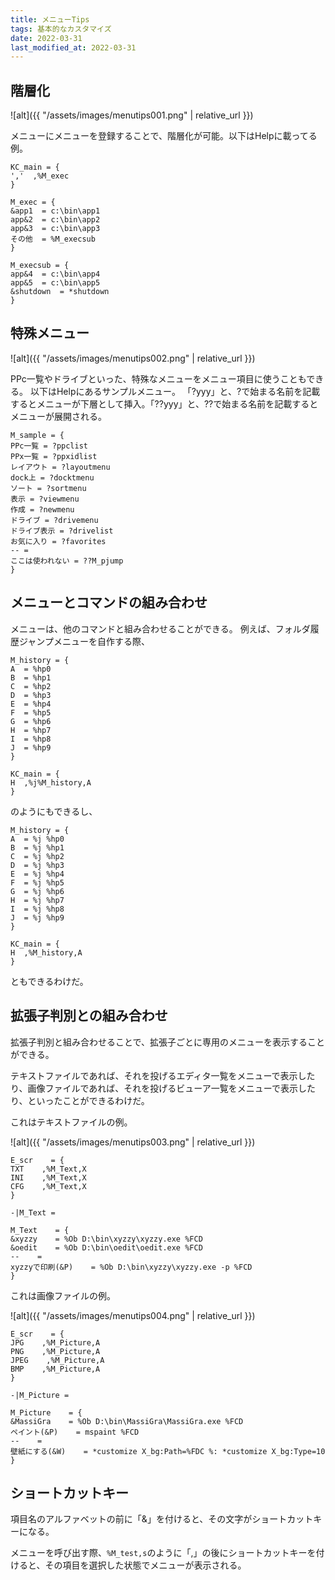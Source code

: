 ```yaml
---
title: メニューTips
tags: 基本的なカスタマイズ
date: 2022-03-31
last_modified_at: 2022-03-31
---
```

## 階層化

![alt]({{ "/assets/images/menutips001.png" | relative_url }})

メニューにメニューを登録することで、階層化が可能。以下はHelpに載ってる例。

```text
KC_main = {
','  ,%M_exec
}

M_exec = {
&app1  = c:\bin\app1
app&2  = c:\bin\app2
app&3  = c:\bin\app3
その他  = %M_execsub
}

M_execsub = {
app&4  = c:\bin\app4
app&5  = c:\bin\app5
&shutdown  = *shutdown
}
```

## 特殊メニュー

![alt]({{ "/assets/images/menutips002.png" | relative_url }})

PPc一覧やドライブといった、特殊なメニューをメニュー項目に使うこともできる。
以下はHelpにあるサンプルメニュー。
「?yyy」と、?で始まる名前を記載するとメニューが下層として挿入。「??yyy」と、??で始まる名前を記載するとメニューが展開される。


```text
M_sample = {
PPc一覧 = ?ppclist
PPx一覧 = ?ppxidlist
レイアウト = ?layoutmenu
dock上 = ?docktmenu
ソート = ?sortmenu
表示 = ?viewmenu
作成 = ?newmenu
ドライブ = ?drivemenu
ドライブ表示 = ?drivelist
お気に入り = ?favorites
-- =
ここは使われない = ??M_pjump
}
```

## メニューとコマンドの組み合わせ

メニューは、他のコマンドと組み合わせることができる。
例えば、フォルダ履歴ジャンプメニューを自作する際、

```text
M_history = {
A  = %hp0
B  = %hp1
C  = %hp2
D  = %hp3
E  = %hp4
F  = %hp5
G  = %hp6
H  = %hp7
I  = %hp8
J  = %hp9
}

KC_main = {
H  ,%j%M_history,A
}
```

のようにもできるし、

```text
M_history = {
A  = %j %hp0
B  = %j %hp1
C  = %j %hp2
D  = %j %hp3
E  = %j %hp4
F  = %j %hp5
G  = %j %hp6
H  = %j %hp7
I  = %j %hp8
J  = %j %hp9
}

KC_main = {
H  ,%M_history,A
}
```

ともできるわけだ。

## 拡張子判別との組み合わせ

拡張子判別と組み合わせることで、拡張子ごとに専用のメニューを表示することができる。

テキストファイルであれば、それを投げるエディタ一覧をメニューで表示したり、画像ファイルであれば、それを投げるビューア一覧をメニューで表示したり、といったことができるわけだ。

これはテキストファイルの例。

![alt]({{ "/assets/images/menutips003.png" | relative_url }})

```text
E_scr    = {
TXT    ,%M_Text,X
INI    ,%M_Text,X
CFG    ,%M_Text,X
}

-|M_Text =

M_Text    = {
&xyzzy    = %Ob D:\bin\xyzzy\xyzzy.exe %FCD
&oedit    = %Ob D:\bin\oedit\oedit.exe %FCD
--    =
xyzzyで印刷(&P)    = %Ob D:\bin\xyzzy\xyzzy.exe -p %FCD
}
```

これは画像ファイルの例。

![alt]({{ "/assets/images/menutips004.png" | relative_url }})

```text
E_scr    = {
JPG    ,%M_Picture,A
PNG    ,%M_Picture,A
JPEG    ,%M_Picture,A
BMP    ,%M_Picture,A
}

-|M_Picture =

M_Picture    = {
&MassiGra    = %Ob D:\bin\MassiGra\MassiGra.exe %FCD
ペイント(&P)    = mspaint %FCD
--    =
壁紙にする(&W)    = *customize X_bg:Path=%FDC %: *customize X_bg:Type=10
}
```

## ショートカットキー

項目名のアルファベットの前に「&」を付けると、その文字がショートカットキーになる。

メニューを呼び出す際、`%M_test,s`のように「,」の後にショートカットキーを付けると、その項目を選択した状態でメニューが表示される。